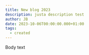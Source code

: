 ```yaml
---
title: New blog 2023
description: justa description test
author: JB
date: 2023-10-06T00:00:00.000+01:00
tags:
  - created
---
```

Body text
